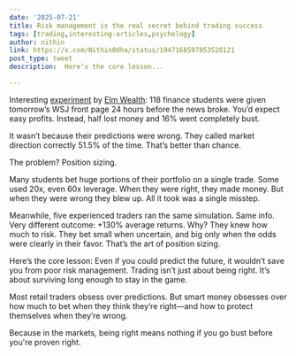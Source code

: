 ```yaml
---
date: '2025-07-21'
title: Risk management is the real secret behind trading success
tags: [trading,interesting-articles,psychology]
author: nithin
link: https://x.com/Nithin0dha/status/1947168597853528121
post_type: tweet
description:  Here’s the core lesson...

---
```

Interesting [experiment](https://elmwealth.com/crystal-ball/) by [Elm Wealth](https://twitter.com/ElmWealth): 118 finance students were given tomorrow’s WSJ front page 24 hours before the news broke. You’d expect easy profits. Instead, half lost money and 16% went completely bust.

It wasn’t because their predictions were wrong. They called market direction correctly 51.5% of the time. That’s better than chance.

The problem? Position sizing.

Many students bet huge portions of their portfolio on a single trade. Some used 20x, even 60x leverage. When they were right, they made money. But when they were wrong they blew up. All it took was a single misstep.

Meanwhile, five experienced traders ran the same simulation. Same info. Very different outcome: +130% average returns. Why? They knew how much to risk. They bet small when uncertain, and big only when the odds were clearly in their favor. That’s the art of position sizing.

Here’s the core lesson: Even if you could predict the future, it wouldn’t save you from poor risk management. Trading isn’t just about being right. It’s about surviving long enough to stay in the game.

Most retail traders obsess over predictions. But smart money obsesses over how much to bet when they think they’re right—and how to protect themselves when they’re wrong.

Because in the markets, being right means nothing if you go bust before you're proven right.
